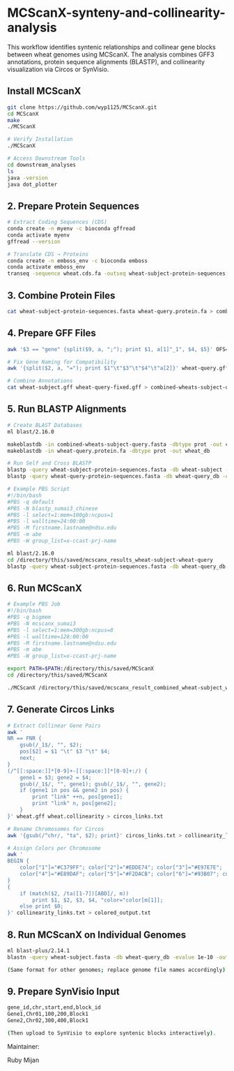 # MCScanX-synteny-and-collinearity-analysis
This workflow identifies syntenic relationships and collinear gene blocks between wheat genomes using MCScanX.
The analysis combines GFF3 annotations, protein sequence alignments (BLASTP), and collinearity visualization via Circos or SynVisio.

## Install MCScanX
```bash
git clone https://github.com/wyp1125/MCScanX.git
cd MCScanX
make
./MCScanX

# Verify Installation
./MCScanX

# Access Downstream Tools
cd downstream_analyses
ls
java -version
java dot_plotter
```

## 2. Prepare Protein Sequences
```bash
# Extract Coding Sequences (CDS)
conda create -n myenv -c bioconda gffread
conda activate myenv
gffread --version

# Translate CDS → Proteins
conda create -n emboss_env -c bioconda emboss
conda activate emboss_env
transeq -sequence wheat.cds.fa -outseq wheat-subject-protein-sequences.fasta
```

## 3. Combine Protein Files
```bash
cat wheat-subject-protein-sequences.fasta wheat-query.protein.fa > combined-wheats-subject-query.fasta
```

## 4. Prepare GFF Files
```bash
awk '$3 == "gene" {split($9, a, ";"); print $1, a[1]"_1", $4, $5}' OFS='\t' wheat-subject.high.gff3 > fixed-wheat-subject.gff

# Fix Gene Naming for Compatibility
awk '{split($2, a, "="); print $1"\t"$3"\t"$4"\t"a[2]}' wheat-query.gff > wheat-query-fixed.gff

# Combine Annotations
cat wheat-subject.gff wheat-query-fixed.gff > combined-wheats-subject-query.gff
```

## 5. Run BLASTP Alignments
```bash
# Create BLAST Databases
ml blast/2.16.0

makeblastdb -in combined-wheats-subject-query.fasta -dbtype prot -out combined_db
makeblastdb -in wheat-query.protein.fa -dbtype prot -out wheat_db

# Run Self and Cross BLASTP
blastp -query wheat-subject-protein-sequences.fasta -db wheat-subject -out wheat-subject.blast -evalue 1e-5 -outfmt 6 -num_threads 4
blastp -query wheat-query-protein-sequences.fasta -db wheat-query_db -out wheat-subject-query-blast-results.txt -evalue 1e-5 -outfmt 6 -num_threads 4

# Example PBS Script
#!/bin/bash
#PBS -q default
#PBS -N blastp_sumai3_chinese
#PBS -l select=1:mem=100gb:ncpus=1
#PBS -l walltime=24:00:00
#PBS -M firstname.lastname@ndsu.edu
#PBS -m abe
#PBS -W group_list=x-ccast-prj-name

ml blast/2.16.0
cd /directory/this/saved/mcscanx_results_wheat-subject-wheat-query
blastp -query wheat-subject-protein-sequences.fasta -db wheat-query_db -out wheat-subject-query-blast-results.txt -outfmt 6 -evalue 1e-5 -num_threads 4
```

## 6. Run MCScanX
```bash
# Example PBS Job
#!/bin/bash
#PBS -q bigmem
#PBS -N mcscanx_sumai3
#PBS -l select=1:mem=300gb:ncpus=8
#PBS -l walltime=128:00:00
#PBS -M firstname.lastname@ndsu.edu
#PBS -m abe
#PBS -W group_list=x-ccast-prj-name

export PATH=$PATH:/directory/this/saved/MCScanX
cd /directory/this/saved/MCScanX

./MCScanX /directory/this/saved/mcscanx_result_combined_wheat-subject_wheat-query/combined -k 80 -g -2 -s 2 -e 1e-10 -m 0
```

## 7. Generate Circos Links
```bash
# Extract Collinear Gene Pairs
awk '
NR == FNR {
    gsub(/_1$/, "", $2);
    pos[$2] = $1 "\t" $3 "\t" $4;
    next;
}
(/^[[:space:]]*[0-9]+-[[:space:]]*[0-9]+:/) {
    gene1 = $3; gene2 = $4;
    gsub(/_1$/, "", gene1); gsub(/_1$/, "", gene2);
    if (gene1 in pos && gene2 in pos) {
        print "link" ++n, pos[gene1];
        print "link" n, pos[gene2];
    }
}' wheat.gff wheat.collinearity > circos_links.txt

# Rename Chromosomes for Circos
awk '{gsub(/^chr/, "ta", $2); print}' circos_links.txt > collinearity_links.txt

# Assign Colors per Chromosome
awk '
BEGIN {
    color["1"]="#C379FF"; color["2"]="#EDDE74"; color["3"]="#E97E7E";
    color["4"]="#E89DAF"; color["5"]="#F2DACB"; color["6"]="#93B07"; color["7"]="#77DD77";
}
{
    if (match($2, /ta([1-7])[ABD]/, m))
        print $1, $2, $3, $4, "color="color[m[1]];
    else print $0;
}' collinearity_links.txt > colored_output.txt
```

## 8. Run MCScanX on Individual Genomes
```bash
ml blast-plus/2.14.1
blastn -query wheat-subject.fasta -db wheat-query_db -evalue 1e-10 -outfmt 6 -out wheat-subject.blast -num_threads 8

(Same format for other genomes; replace genome file names accordingly).
```

## 9. Prepare SynVisio Input
```bash
gene_id,chr,start,end,block_id
Gene1,Chr01,100,200,Block1
Gene2,Chr02,300,400,Block1

(Then upload to SynVisio to explore syntenic blocks interactively).
```

Maintainer:

Ruby Mijan
